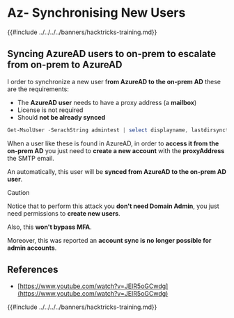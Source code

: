 # Az- Synchronising New Users

{{#include ../../../../banners/hacktricks-training.md}}

## Syncing AzureAD users to on-prem to escalate from on-prem to AzureAD

I order to synchronize a new user f**rom AzureAD to the on-prem AD** these are the requirements:

- The **AzureAD user** needs to have a proxy address (a **mailbox**)
- License is not required
- Should **not be already synced**

```powershell
Get-MsolUser -SerachString admintest | select displayname, lastdirsynctime, proxyaddresses, lastpasswordchangetimestamp | fl
```

When a user like these is found in AzureAD, in order to **access it from the on-prem AD** you just need to **create a new account** with the **proxyAddress** the SMTP email.

An automatically, this user will be **synced from AzureAD to the on-prem AD user**.

> [!CAUTION]
> Notice that to perform this attack you **don't need Domain Admin**, you just need permissions to **create new users**.
>
> Also, this **won't bypass MFA**.
>
> Moreover, this was reported an **account sync is no longer possible for admin accounts**.

## References

- [https://www.youtube.com/watch?v=JEIR5oGCwdg](https://www.youtube.com/watch?v=JEIR5oGCwdg)

{{#include ../../../../banners/hacktricks-training.md}}





